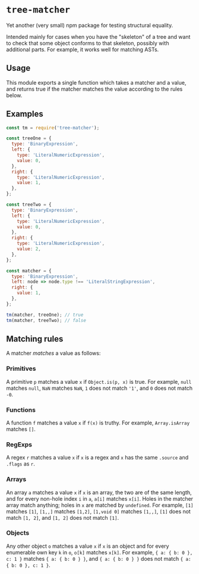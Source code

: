 # `tree-matcher`

Yet another (very small) npm package for testing structural equality.

Intended mainly for cases when you have the "skeleton" of a tree and want to check that some object conforms to that skeleton, possibly with additional parts. For example, it works well for matching ASTs.


## Usage

This module exports a single function which takes a matcher and a value, and returns true if the matcher matches the value according to the rules below.


## Examples

```js
const tm = require('tree-matcher');

const treeOne = {
  type: 'BinaryExpression',
  left: {
    type: 'LiteralNumericExpression',
    value: 0,
  },
  right: {
    type: 'LiteralNumericExpression',
    value: 1,
  },
};

const treeTwo = {
  type: 'BinaryExpression',
  left: {
    type: 'LiteralNumericExpression',
    value: 0,
  },
  right: {
    type: 'LiteralNumericExpression',
    value: 2,
  },
};

const matcher = {
  type: 'BinaryExpression',
  left: node => node.type !== 'LiteralStringExpression',
  right: {
    value: 1,
  },
};

tm(matcher, treeOne); // true
tm(matcher, treeTwo); // false

```


## Matching rules

A matcher _matches_ a value as follows:

### Primitives
A primitive `p` matches a value `x` if `Object.is(p, x)` is true. For example, `null` matches `null`, `NaN` matches `NaN`, `1` does not match `'1'`, and `0` does not match `-0`.

### Functions
A function `f` matches a value `x` if `f(x)` is truthy. For example, `Array.isArray` matches `[]`.

### RegExps
A regex `r` matches a value `x` if `x` is a regex and `x` has the same `.source` and `.flags` as `r`.

### Arrays
An array `a` matches a value `x` if `x` is an array, the two are of the same length, and for every non-hole index `i` in `a`, `a[i]` matches `x[i]`. Holes in the matcher array match anything; holes in `x` are matched by `undefined`. For example, `[1]` matches `[1]`, `[1,,]` matches `[1,2]`, `[1,void 0]` matches `[1,,]`, `[1]` does not match `[1, 2]`, and `[1, 2]` does not match `[1]`.

### Objects
Any other object `o` matches a value `x` if `x` is an object and for every enumerable own key `k` in `o`, `o[k]` matches `x[k]`. For example, `{ a: { b: 0 }, c: 1 }` matches `{ a: { b: 0 } }`, and `{ a: { b: 0 } }` does not match `{ a: { b: 0 }, c: 1 }`.
